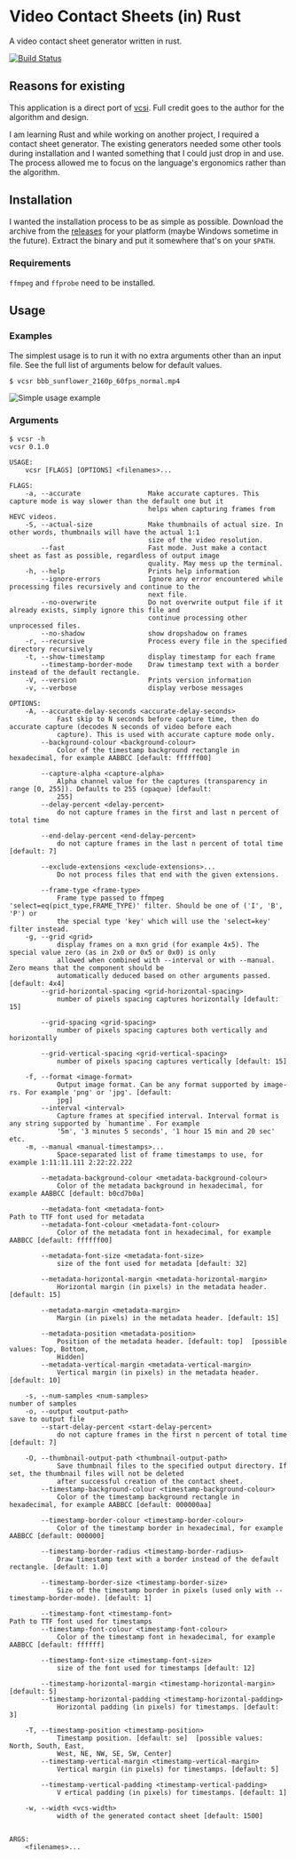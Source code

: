 # Video Contact Sheets (in) Rust
A video contact sheet generator written in rust.

[![Build Status](https://travis-ci.com/FrankelJb/vcsr.svg?branch=master)](https://travis-ci.com/FrankelJb/vcsr)

## Reasons for existing
This application is a direct port of [vcsi](https://github.com/amietn/vcsi). Full credit goes to the author for the algorithm and design.

I am learning Rust and while working on another project, I required a contact sheet generator. The existing generators needed some other tools during installation and I wanted something that I could just drop in and use. The process allowed me to focus on the language's ergonomics rather than the algorithm.

## Installation
I wanted the installation process to be as simple as possible. Download the archive from the [releases](https://github.com/FrankelJb/vcsr/releases) for your platform (maybe Windows sometime in the future). Extract the binary and put it somewhere that's on your `$PATH`.

### Requirements
`ffmpeg` and `ffprobe` need to be installed.

## Usage
### Examples
The simplest usage is to run it with no extra arguments other than an input file. See the full list of arguments below for default values.
```
$ vcsr bbb_sunflower_2160p_60fps_normal.mp4
```
![Simple usage example](https://raw.githubusercontent.com/FrankelJb/vcsr/fecb62cbe20a9dab4aec44be2a3926cd3df243a5/bbb_sunflower_2160p_60fps_normal.mp4.jpg)

### Arguments
```
$ vcsr -h
vcsr 0.1.0

USAGE:
    vcsr [FLAGS] [OPTIONS] <filenames>...

FLAGS:
    -a, --accurate                 Make accurate captures. This capture mode is way slower than the default one but it
                                   helps when capturing frames from HEVC videos.
    -S, --actual-size              Make thumbnails of actual size. In other words, thumbnails will have the actual 1:1
                                   size of the video resolution.
        --fast                     Fast mode. Just make a contact sheet as fast as possible, regardless of output image
                                   quality. May mess up the terminal.
    -h, --help                     Prints help information
        --ignore-errors            Ignore any error encountered while processing files recursively and continue to the
                                   next file.
        --no-overwrite             Do not overwrite output file if it already exists, simply ignore this file and
                                   continue processing other unprocessed files.
        --no-shadow                show dropshadow on frames
    -r, --recursive                Process every file in the specified directory recursively
    -t, --show-timestamp           display timestamp for each frame
        --timestamp-border-mode    Draw timestamp text with a border instead of the default rectangle.
    -V, --version                  Prints version information
    -v, --verbose                  display verbose messages

OPTIONS:
    -A, --accurate-delay-seconds <accurate-delay-seconds>
            Fast skip to N seconds before capture time, then do accurate capture (decodes N seconds of video before each
            capture). This is used with accurate capture mode only.
        --background-colour <background-colour>
            Color of the timestamp background rectangle in hexadecimal, for example AABBCC [default: ffffff00]

        --capture-alpha <capture-alpha>
            Alpha channel value for the captures (transparency in range [0, 255]). Defaults to 255 (opaque) [default:
            255]
        --delay-percent <delay-percent>
            do not capture frames in the first and last n percent of total time

        --end-delay-percent <end-delay-percent>
            do not capture frames in the last n percent of total time [default: 7]

        --exclude-extensions <exclude-extensions>...
            Do not process files that end with the given extensions.

        --frame-type <frame-type>
            Frame type passed to ffmpeg 'select=eq(pict_type,FRAME_TYPE)' filter. Should be one of ('I', 'B', 'P') or
            the special type 'key' which will use the 'select=key' filter instead.
    -g, --grid <grid>
            display frames on a mxn grid (for example 4x5). The special value zero (as in 2x0 or 0x5 or 0x0) is only
            allowed when combined with --interval or with --manual. Zero means that the component should be
            automatically deduced based on other arguments passed. [default: 4x4]
        --grid-horizontal-spacing <grid-horizontal-spacing>
            number of pixels spacing captures horizontally [default: 15]

        --grid-spacing <grid-spacing>
            number of pixels spacing captures both vertically and horizontally

        --grid-vertical-spacing <grid-vertical-spacing>
            number of pixels spacing captures vertically [default: 15]

    -f, --format <image-format>
            Output image format. Can be any format supported by image-rs. For example 'png' or 'jpg'. [default:
            jpg]
        --interval <interval>
            Capture frames at specified interval. Interval format is any string supported by `humantime`. For example
            '5m', '3 minutes 5 seconds', '1 hour 15 min and 20 sec' etc.
    -m, --manual <manual-timestamps>...
            Space-separated list of frame timestamps to use, for example 1:11:11.111 2:22:22.222

        --metadata-background-colour <metadata-background-colour>
            Color of the metadata background in hexadecimal, for example AABBCC [default: b0cd7b0a]

        --metadata-font <metadata-font>                                  Path to TTF font used for metadata
        --metadata-font-colour <metadata-font-colour>
            Color of the metadata font in hexadecimal, for example AABBCC [default: ffffff00]

        --metadata-font-size <metadata-font-size>
            size of the font used for metadata [default: 32]

        --metadata-horizontal-margin <metadata-horizontal-margin>
            Horizontal margin (in pixels) in the metadata header. [default: 15]

        --metadata-margin <metadata-margin>
            Margin (in pixels) in the metadata header. [default: 15]

        --metadata-position <metadata-position>
            Position of the metadata header. [default: top]  [possible values: Top, Bottom,
            Hidden]
        --metadata-vertical-margin <metadata-vertical-margin>
            Vertical margin (in pixels) in the metadata header. [default: 10]

    -s, --num-samples <num-samples>                                      number of samples
    -o, --output <output-path>                                           save to output file
        --start-delay-percent <start-delay-percent>
            do not capture frames in the first n percent of total time [default: 7]

    -O, --thumbnail-output-path <thumbnail-output-path>
            Save thumbnail files to the specified output directory. If set, the thumbnail files will not be deleted
            after successful creation of the contact sheet.
        --timestamp-background-colour <timestamp-background-colour>
            Color of the timestamp background rectangle in hexadecimal, for example AABBCC [default: 000000aa]

        --timestamp-border-colour <timestamp-border-colour>
            Color of the timestamp border in hexadecimal, for example AABBCC [default: 000000]

        --timestamp-border-radius <timestamp-border-radius>
            Draw timestamp text with a border instead of the default rectangle. [default: 1.0]

        --timestamp-border-size <timestamp-border-size>
            Size of the timestamp border in pixels (used only with --timestamp-border-mode). [default: 1]

        --timestamp-font <timestamp-font>                                Path to TTF font used for timestamps
        --timestamp-font-colour <timestamp-font-colour>
            Color of the timestamp font in hexadecimal, for example AABBCC [default: ffffff]

        --timestamp-font-size <timestamp-font-size>
            size of the font used for timestamps [default: 12]

        --timestamp-horizontal-margin <timestamp-horizontal-margin>       [default: 5]
        --timestamp-horizontal-padding <timestamp-horizontal-padding>
            Horizontal padding (in pixels) for timestamps. [default: 3]

    -T, --timestamp-position <timestamp-position>
            Timestamp position. [default: se]  [possible values: North, South, East,
            West, NE, NW, SE, SW, Center]
        --timestamp-vertical-margin <timestamp-vertical-margin>
            Vertical margin (in pixels) for timestamps. [default: 5]

        --timestamp-vertical-padding <timestamp-vertical-padding>
            V ertical padding (in pixels) for timestamps. [default: 1]

    -w, --width <vcs-width>
            width of the generated contact sheet [default: 1500]


ARGS:
    <filenames>...
```